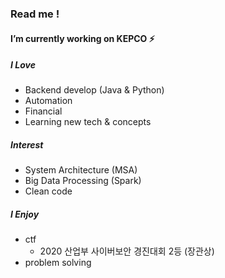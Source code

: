 ### Read me !

#### I’m currently working on KEPCO ⚡

##### I Love 
- Backend develop (Java & Python)
- Automation
- Financial
- Learning new tech & concepts

##### Interest
- System Architecture (MSA)
- Big Data Processing (Spark)
- Clean code

##### I Enjoy
- ctf
  - 2020 산업부 사이버보안 경진대회 2등 (장관상)
- problem solving
